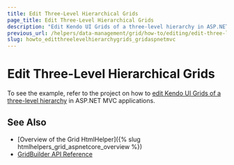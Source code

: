 ```yaml
---
title: Edit Three-Level Hierarchical Grids
page_title: Edit Three-Level Hierarchical Grids
description: "Edit Kendo UI Grids of a three-level hierarchy in ASP.NET MVC applications."
previous_url: /helpers/data-management/grid/how-to/editing/edit-three-level-hierarchical-grid
slug: howto_editthreelevelhierarchygrids_gridaspnetmvc
---
```


# Edit Three-Level Hierarchical Grids

To see the example, refer to the project on how to [edit Kendo UI Grids of a three-level hierarchy](https://github.com/telerik/ui-for-aspnet-mvc-examples/tree/master/Telerik.Examples.Mvc/Telerik.Examples.Mvc/Areas/GridEditing3LevelHierarchy) in ASP.NET MVC applications.

## See Also

* [Overview of the Grid HtmlHelper]({% slug htmlhelpers_grid_aspnetcore_overview %})
* [GridBuilder API Reference](https://docs.telerik.com/aspnet-mvc/api/kendo.mvc.ui.fluent/gridbuilder)
